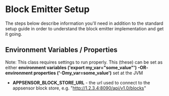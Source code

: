 Block Emitter Setup
=========

The steps below describe information you'll need in addition to the standard setup guide in order to understand the block emitter implementation and get it going.

Environment Variables / Properties
----------------------------------

Note: This class requires settings to run properly. This (these) can be set as either
	__environment variables ('export my_var="some_value"') -OR- environment 
    properties ('-Dmy_var=some_value')__ set at the JVM
 * __APPSENSOR_BLOCK_STORE_URL__ - the url used to connect to the appsensor block store, e.g. "http://1.2.3.4:8090/api/v1.0/blocks"
    
